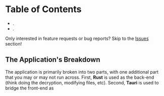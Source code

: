 # Table of Contents
- .
- .

Only interested in feature requests or bug reports? Skip to the [Issues](#issues) section!

## The Application's Breakdown
The application is primarily broken into two parts, with one additional part that you may or may not run across. First, **Rust** is used as the back-end (think doing the decryption, modifying files, etc). Second, **Tauri** is used to bridge the front-end as 